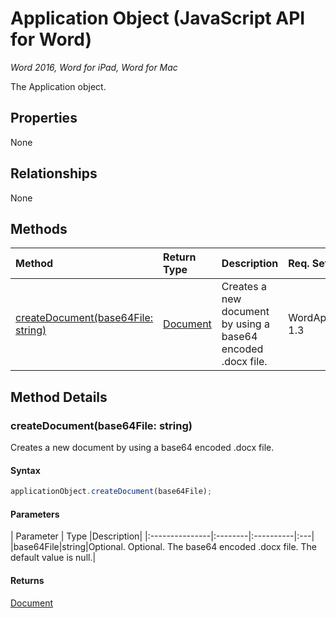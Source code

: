 # Application Object (JavaScript API for Word)

_Word 2016, Word for iPad, Word for Mac_

The Application object.

## Properties

None

## Relationships
None


## Methods

| Method		   | Return Type	|Description| Req. Set|
|:---------------|:--------|:----------|:----|
|[createDocument(base64File: string)](#createdocumentbase64file-string)|[Document](document.md)|Creates a new document by using a base64 encoded .docx file.|WordApiDesktop, 1.3|

## Method Details


### createDocument(base64File: string)
Creates a new document by using a base64 encoded .docx file.

#### Syntax
```js
applicationObject.createDocument(base64File);
```

#### Parameters
| Parameter	   | Type	|Description|
|:---------------|:--------|:----------|:---|
|base64File|string|Optional. Optional. The base64 encoded .docx file. The default value is null.|

#### Returns
[Document](document.md)
